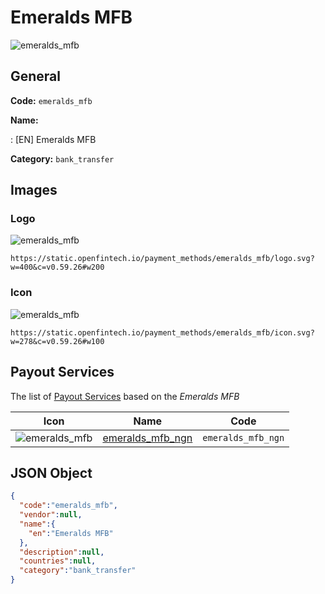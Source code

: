 
# Emeralds MFB 
![emeralds_mfb](https://static.openfintech.io/payment_methods/emeralds_mfb/logo.svg?w=400&c=v0.59.26#w200)  

## General 
**Code:** `emeralds_mfb` 
 
**Name:** 
 
:	[EN] Emeralds MFB 
 
**Category:** `bank_transfer` 
 

## Images 

### Logo 
![emeralds_mfb](https://static.openfintech.io/payment_methods/emeralds_mfb/logo.svg?w=400&c=v0.59.26#w200)  

```
https://static.openfintech.io/payment_methods/emeralds_mfb/logo.svg?w=400&c=v0.59.26#w200
```  

### Icon 
![emeralds_mfb](https://static.openfintech.io/payment_methods/emeralds_mfb/icon.svg?w=278&c=v0.59.26#w100)  

```
https://static.openfintech.io/payment_methods/emeralds_mfb/icon.svg?w=278&c=v0.59.26#w100
```  

## Payout Services 
 
The list of [Payout Services](/payout-services/) based on the _Emeralds MFB_ 

|Icon|Name|Code| 
|:---:|:---:|:---:| 
|![emeralds_mfb](https://static.openfintech.io/payout_methods/emeralds_mfb/icon.svg?w=278&c=v0.59.26#w40) |[emeralds_mfb_ngn](/payout-services/emeralds_mfb_ngn/)|`emeralds_mfb_ngn`| 
 

## JSON Object 

```json
{
  "code":"emeralds_mfb",
  "vendor":null,
  "name":{
    "en":"Emeralds MFB"
  },
  "description":null,
  "countries":null,
  "category":"bank_transfer"
}
```  
